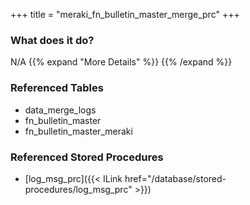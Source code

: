 +++
title = "meraki_fn_bulletin_master_merge_prc"
+++

### What does it do?
N/A
{{% expand "More Details" %}}
{{% /expand %}}

### Referenced Tables
- data_merge_logs
- fn_bulletin_master
- fn_bulletin_master_meraki

### Referenced Stored Procedures
- [log_msg_prc]({{< ILink href="/database/stored-procedures/log_msg_prc" >}})
